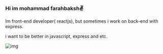 ### Hi im mohammad farahbaksh✌️
Im front-end developer( reactjs), but sometimes i work on back-end with express.

i want to be better in javascript, express and etc.

![img](https://skillicons.dev/icons?i=js,react,nodejs,ts,next,express,mongodb,redux,tailwind,go,postman,figma,vercel&theme=light,nestjs)

<!--
**Mohammadfarahbakhsh/Mohammadfarahbakhsh** is a ✨ _special_ ✨ repository because its `README.md` (this file) appears on your GitHub profile.

Here are some ideas to get you started:

- 🔭 I’m currently working on ...
- 🌱 I’m currently learning ...
- 👯 I’m looking to collaborate on ...
- 🤔 I’m looking for help with ...
- 💬 Ask me about ...
- 📫 How to reach me: ...
- 😄 Pronouns: ...
- ⚡ Fun fact: ...
-->
